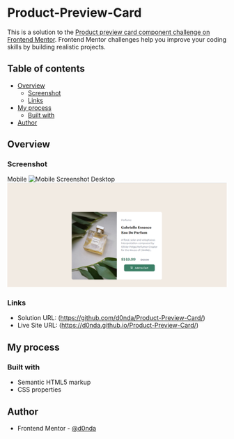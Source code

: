 # Product-Preview-Card 

This is a solution to the [Product preview card component challenge on Frontend Mentor](https://www.frontendmentor.io/challenges/product-preview-card-component-GO7UmttRfa). Frontend Mentor challenges help you improve your coding skills by building realistic projects. 

## Table of contents

- [Overview](#overview)
  - [Screenshot](#screenshot)
  - [Links](#links)
- [My process](#my-process)
  - [Built with](#built-with)
- [Author](#author)

## Overview

### Screenshot
Mobile
![Mobile Screenshot](.images/Mobile-screenshot.jpg "Mobile Screenshot")
Desktop
![Desktop Screenshot](./images/desktop-screenshot.png "Desktop Screenshot")

### Links

- Solution URL: (https://github.com/d0nda/Product-Preview-Card/)
- Live Site URL: (https://d0nda.github.io/Product-Preview-Card/)

## My process

### Built with

- Semantic HTML5 markup
- CSS  properties

## Author

- Frontend Mentor - [@d0nda](https://www.frontendmentor.io/profile/d0nda)
